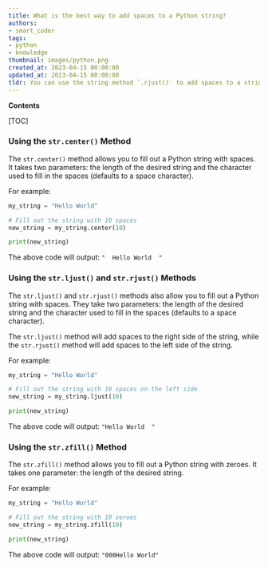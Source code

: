 ```yaml
---
title: What is the best way to add spaces to a Python string?
authors:
- smart_coder
tags:
- python
- knowledge
thumbnail: images/python.png
created_at: 2023-04-15 00:00:00
updated_at: 2023-04-15 00:00:00
tldr: You can use the string method `.rjust()` to add spaces to a string.
---
```


**Contents**

[TOC]

### Using the `str.center()` Method

The `str.center()` method allows you to fill out a Python string with spaces. It takes two parameters: the length of the desired string and the character used to fill in the spaces (defaults to a space character).

For example:

```python
my_string = "Hello World"

# Fill out the string with 10 spaces
new_string = my_string.center(10)

print(new_string)
```

The above code will output: `"  Hello World  "`

### Using the `str.ljust()` and `str.rjust()` Methods

The `str.ljust()` and `str.rjust()` methods also allow you to fill out a Python string with spaces. They take two parameters: the length of the desired string and the character used to fill in the spaces (defaults to a space character).

The `str.ljust()` method will add spaces to the right side of the string, while the `str.rjust()` method will add spaces to the left side of the string.

For example:

```python
my_string = "Hello World"

# Fill out the string with 10 spaces on the left side
new_string = my_string.ljust(10)

print(new_string)
```

The above code will output: `"Hello World  "`

### Using the `str.zfill()` Method

The `str.zfill()` method allows you to fill out a Python string with zeroes. It takes one parameter: the length of the desired string.

For example:

```python
my_string = "Hello World"

# Fill out the string with 10 zeroes
new_string = my_string.zfill(10)

print(new_string)
```

The above code will output: `"000Hello World"`
